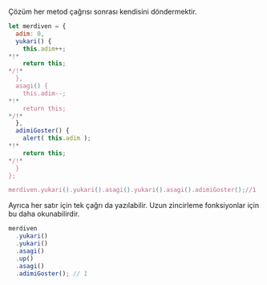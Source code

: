 Çözüm her metod çağrısı sonrası kendisini döndermektir.

```js run
let merdiven = {
  adim: 0,
  yukari() {
    this.adim++;
*!*
    return this;
*/!*
  },
  asagi() {
    this.adim--;
*!*
    return this;
*/!*
  },
  adimiGoster() {
    alert( this.adim );
*!*
    return this;
*/!*
  }
};

merdiven.yukari().yukari().asagi().yukari().asagi().adimiGoster();//1
```
Ayrıca her satır için tek çağrı da yazılabilir. Uzun zincirleme fonksiyonlar için bu daha okunabilirdir.

```js 
merdiven
  .yukari()
  .yukari()
  .asagi()
  .up()
  .asagi()
  .adimiGoster(); // 1
```
